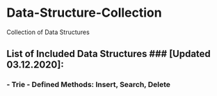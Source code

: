 # Data-Structure-Collection
Collection of Data Structures

## List of Included Data Structures ### [Updated 03.12.2020]:
### - Trie - Defined Methods: Insert, Search, Delete

